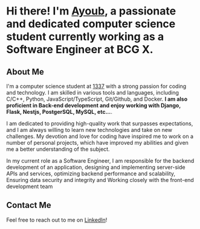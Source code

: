 # Hi there!  I'm [Ayoub](https://github.com/4yuub), a passionate and dedicated computer science student currently working as a Software Engineer at BCG X.

## About Me

I'm a computer science student at [1337](https://1337.ma/en/) with a strong passion for coding and technology. I am skilled in various tools and languages, including C/C++, Python, JavaScript/TypeScript, Git/Github, and Docker. **I am also proficient in Back-end development and enjoy working with Django, Flask, Nestjs, PostgerSQL, MySQL, etc...**.

I am dedicated to providing high-quality work that surpasses expectations, and I am always willing to learn new technologies and take on new challenges. My devotion and love for coding have inspired me to work on a number of personal projects, which have improved my abilities and given me a better understanding of the subject.

In my current role as a Software Engineer, I am responsible for the backend development of an application, designing and implementing server-side APIs and services, optimizing backend performance and scalability, Ensuring data security and integrity and Working closely with the front-end development team

## Contact Me

Feel free to reach out to me on [LinkedIn](https://www.linkedin.com/in/4yuub/)!

